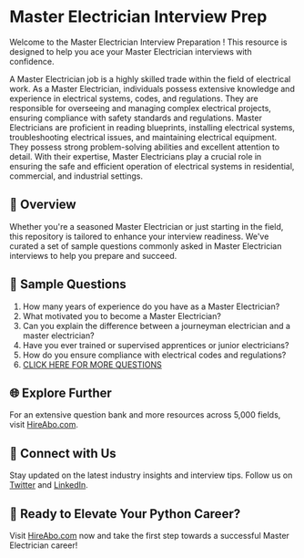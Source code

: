# Master Electrician Interview Prep

Welcome to the Master Electrician Interview Preparation ! This resource is designed to help you ace your Master Electrician interviews with confidence.

A Master Electrician job is a highly skilled trade within the field of electrical work. As a Master Electrician, individuals possess extensive knowledge and experience in electrical systems, codes, and regulations. They are responsible for overseeing and managing complex electrical projects, ensuring compliance with safety standards and regulations. Master Electricians are proficient in reading blueprints, installing electrical systems, troubleshooting electrical issues, and maintaining electrical equipment. They possess strong problem-solving abilities and excellent attention to detail. With their expertise, Master Electricians play a crucial role in ensuring the safe and efficient operation of electrical systems in residential, commercial, and industrial settings.

## 🚀 Overview

Whether you're a seasoned Master Electrician or just starting in the field, this repository is tailored to enhance your interview readiness. We've curated a set of sample questions commonly asked in Master Electrician interviews to help you prepare and succeed.

## 📝 Sample Questions

1. How many years of experience do you have as a Master Electrician?
2. What motivated you to become a Master Electrician?
3. Can you explain the difference between a journeyman electrician and a master electrician?
4. Have you ever trained or supervised apprentices or junior electricians?
5. How do you ensure compliance with electrical codes and regulations?
6. [CLICK HERE FOR MORE QUESTIONS](https://hireabo.com/job/12_1_0/Master%20Electrician)

## 🌐 Explore Further

For an extensive question bank and more resources across 5,000 fields, visit [HireAbo.com](https://www.hireabo.com).

## 📱 Connect with Us

Stay updated on the latest industry insights and interview tips. Follow us on [Twitter](https://twitter.com/hireabo) and [LinkedIn](https://www.linkedin.com/in/hire-abo-3609972a8/).

## 🚀 Ready to Elevate Your Python Career?

Visit [HireAbo.com](https://www.hireabo.com) now and take the first step towards a successful Master Electrician career!